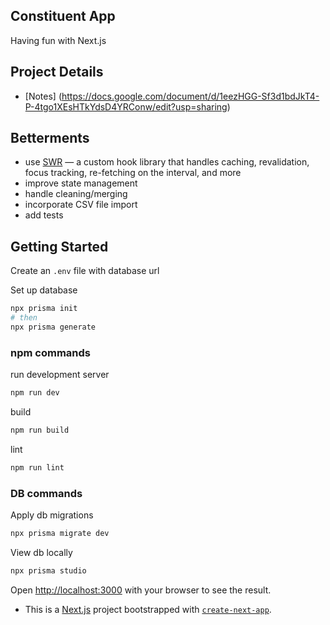 ## Constituent App

Having fun with Next.js

## Project Details
- [Notes] (https://docs.google.com/document/d/1eezHGG-Sf3d1bdJkT4-P-4tgo1XEsHTkYdsD4YRConw/edit?usp=sharing)


## Betterments
- use [SWR](https://swr.vercel.app/) — a custom hook library that handles caching, revalidation, focus tracking, re-fetching on the interval, and more
- improve state management
- handle cleaning/merging
- incorporate CSV file import
- add tests

## Getting Started

Create an `.env` file with database url

Set up database 
```bash
npx prisma init
# then
npx prisma generate
```


### npm commands
run development server
```bash
npm run dev
```

build
```bash
npm run build
```
lint
```bash
npm run lint
```


### DB commands

Apply db migrations
```bash
npx prisma migrate dev
```
View db locally
```bash
npx prisma studio
```

Open [http://localhost:3000](http://localhost:3000) with your browser to see the result.


* This is a [Next.js](https://nextjs.org/) project bootstrapped with [`create-next-app`](https://github.com/vercel/next.js/tree/canary/packages/create-next-app).


